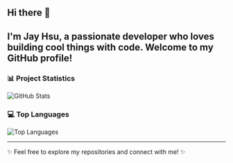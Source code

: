 ## Hi there 👋

I'm Jay Hsu, a passionate developer who loves building cool things with code. Welcome to my GitHub profile!
---
<!--
### 🔭 Current Work
- Working on exciting projects in [Your Field/Industry]
- Exploring new technologies and frameworks

### 🌱 Learning Journey
- Currently deepening my knowledge in [Technology/Framework 1]
- Experimenting with [Technology/Framework 2]
-->
### 📊 Project Statistics
![GitHub Stats](https://github-readme-stats.vercel.app/api?username=jayhsudev&show_icons=true&theme=dark)

### 💻 Top Languages
![Top Languages](https://github-readme-stats.vercel.app/api/top-langs/?username=jayhsudev&layout=compact&theme=dark)
<!--
### 👯 Collaboration
- Open to collaborating on interesting projects
- Particularly interested in [Area of Interest]

### 🤔 Looking for Help With
- [Specific Challenge or Project You Need Help With]

### 💬 Ask Me About
- [Your Expertise Area 1]
- [Your Expertise Area 2]

### 📫 How to Reach Me
- Email: [your.email@example.com]
- Twitter: [@yourtwitterhandle]
- LinkedIn: [linkedin.com/in/yourprofile]

### 😄 Pronouns
- [Your Pronouns]

### ⚡ Fun Fact
- [Interesting Fact About You]
-->
---

✨ Feel free to explore my repositories and connect with me! ✨
